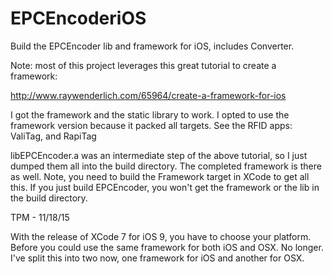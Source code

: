 # EPCEncoderiOS
Build the EPCEncoder lib and framework for iOS, includes Converter.

Note: most of this project leverages this great tutorial to create a framework:

http://www.raywenderlich.com/65964/create-a-framework-for-ios

I got the framework and the static library to work.  I opted to use the framework version because it packed all targets.
See the RFID apps: ValiTag, and RapiTag

libEPCEncoder.a was an intermediate step of the above tutorial, so I just dumped them all into the build
directory.  The completed framework is there as well.  Note, you need to build the Framework target in XCode
to get all this.  If you just build EPCEncoder, you won't get the framework or the lib in the build directory.

TPM - 11/18/15

With the release of XCode 7 for iOS 9, you have to choose your platform.  Before you could use the same framework
for both iOS and OSX.  No longer.  I've split this into two now, one framework for iOS and another for OSX.
